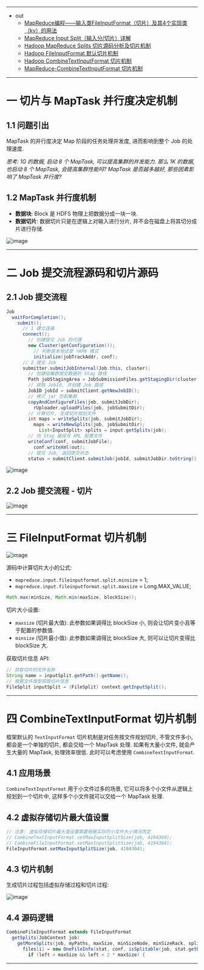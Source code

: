 


---

- out
  - [MapReduce编程——输入类FileInputFormat（切片）及其4个实现类（kv）的用法](https://blog.csdn.net/wx1528159409/article/details/90236351)
  - [MapReduce Input Split（输入分/切片）详解](https://blog.csdn.net/Dr_Guo/article/details/51150278)
  - [Hadoop MapReduce Splits 切片源码分析及切片机制](https://blog.csdn.net/yljphp/article/details/89067858)
  - [Hadoop FileInputFormat 默认切片机制](https://blog.csdn.net/yljphp/article/details/89069951)
  - [Hadoop CombineTextInputFormat 切片机制](https://blog.csdn.net/yljphp/article/details/89070948)
  - [MapReduce-CombineTextInputFormat 切片机制](https://www.bbsmax.com/A/WpdK4b7mzV/)

---

# 一 切片与 MapTask 并行度决定机制

## 1.1 问题引出

MapTask 的并行度决定 Map 阶段的任务处理并发度, 进而影响到整个 Job 的处理速度.

_思考: 1G 的数据, 启动 8 个 MapTask, 可以提高集群的并发能力. 那么 1K 的数据, 也启动 8 个 MapTask, 会提高集群性能吗? MapTask 是否越多越好, 那些因素影响了 MapTask 并行度?_

## 1.2 MapTask 并行度机制

- __数据块__: Block 是 HDFS 物理上把数据分成一块一块.
- __数据切片__: 数据切片只是在逻辑上对输入进行分片, 并不会在磁盘上将其切分成片进行存储.

![image](https://github.com/zozospider/note/blob/master/data-system/Hadoop/Hadoop-video1-MapReduce%E6%A1%86%E6%9E%B6%E5%8E%9F%E7%90%86-InputFormat%E6%95%B0%E6%8D%AE%E8%BE%93%E5%85%A5/%E6%95%B0%E6%8D%AE%E5%88%87%E7%89%87%E4%B8%8EMapTask%E5%B9%B6%E8%A1%8C%E5%BA%A6%E5%86%B3%E5%AE%9A%E6%9C%BA%E5%88%B6.png?raw=true)

---

# 二 Job 提交流程源码和切片源码

## 2.1 Job 提交流程

```java
Job
  waitForCompletion();
    submit();
      // 1 建立连接
      connect();
        // 创建提交 Job 的代理
        new Cluster(getConfiguration());
          // 判断是本地还是 YARN 模式
          initialize(jobTrackAddr, conf);
      // 2 提交 Job
      submitter.submitJobInternal(Job.this, cluster);
        // 创建给集群提交数据的 Stag 路径
        Path jobStagingArea = JobSubmissionFiles.getStagingDir(cluster, conf);
        // 获取 JobId, 并创建 Job 路径
        JobID jobId = submitClient.getNewJobID();
        // 拷贝 jar 包到集群
        copyAndConfigureFiles(job, submitJobDir);
          rUploader.uploadFiles(job, jobSubmitDir);
        // 计算切片, 生成切片规划文件
        int maps = writeSplits(job, submitJobDir);
          maps = writeNewSplits(job, jobSubmitDir);
            List<InputSplit> splits = input.getSplits(job);
        // 向 Stag 路径写 XML 配置文件
        writeConf(conf, submitJobFile);
          conf.writeXml(out);
        // 提交 Job, 返回提交状态
        status = submitClient.submitJob(jobId, submitJobDir.toString(), job.getCredentials());
```

![image](https://github.com/zozospider/note/blob/master/data-system/Hadoop/Hadoop-video1-MapReduce%E6%A1%86%E6%9E%B6%E5%8E%9F%E7%90%86-InputFormat%E6%95%B0%E6%8D%AE%E8%BE%93%E5%85%A5/Job%E6%8F%90%E4%BA%A4%E6%B5%81%E7%A8%8B%E6%BA%90%E7%A0%81%E8%A7%A3%E6%9E%90.png?raw=true)

## 2.2 Job 提交流程 - 切片

![image](https://github.com/zozospider/note/blob/master/data-system/Hadoop/Hadoop-video1-MapReduce%E6%A1%86%E6%9E%B6%E5%8E%9F%E7%90%86-InputFormat%E6%95%B0%E6%8D%AE%E8%BE%93%E5%85%A5/FileInputFormat%E5%88%87%E7%89%87%E6%BA%90%E7%A0%81%E8%A7%A3%E6%9E%90.png?raw=true)

---

# 三 FileInputFormat 切片机制

![image](https://github.com/zozospider/note/blob/master/data-system/Hadoop/Hadoop-video1-MapReduce%E6%A1%86%E6%9E%B6%E5%8E%9F%E7%90%86-InputFormat%E6%95%B0%E6%8D%AE%E8%BE%93%E5%85%A5/FileInputFormat%E5%88%87%E7%89%87%E6%9C%BA%E5%88%B6.png?raw=true)

源码中计算切片大小的公式:

- `mapreduce.input.fileinputformat.split.minsize` = 1;
- `mapreduce.input.fileinputformat.split.maxsize` = Long.MAX_VALUE;

```java
Math.max(minSize, Math.min(maxSize, blockSize));
```

切片大小设置:

- `maxsize` (切片最大值): 此参数如果调得比 blockSize 小, 则会让切片变小且等于配置的参数值.
- `minsize` (切片最小值): 此参数如果调得比 blockSize 大, 则可以让切片变得比 blockSize 大.

获取切片信息 API:

```java
// 获取切片的文件名称
String name = inputSplit.getPath().getName();
// 根据文件类型获取切片信息
FileSplit inputSplit = (FileSplit) context.getInputSplit();
```

---

# 四 CombineTextInputFormat 切片机制

框架默认的 `TextInputFormat` 切片机制是对任务按文件规划切片, 不管文件多小, 都会是一个单独的切片, 都会交给一个 MapTask 处理. 如果有大量小文件, 就会产生大量的 MapTask, 处理效率很低. 此时可以考虑使用 `CombineTextInputFormat`.

## 4.1 应用场景

`CombineTextInputFormat` 用于小文件过多的场景, 它可以将多个小文件从逻辑上规划到一个切片中, 这样多个小文件就可以交给一个 MapTask 处理.

## 4.2 虚拟存储切片最大值设置

```java
// 注意: 虚拟存储切片最大值设置需要根据实际的小文件大小情况而定
// CombineTextInputFormat.setMaxInputSplitSize(job, 4194304);
// CombineFileInputFormat.setMaxInputSplitSize(job, 4194304);
FileInputFormat.setMaxInputSplitSize(job, 4194304);
```

## 4.3 切片机制

生成切片过程包括虚拟存储过程和切片过程:

![image](https://github.com/zozospider/note/blob/master/data-system/Hadoop/Hadoop-video1-MapReduce%E6%A1%86%E6%9E%B6%E5%8E%9F%E7%90%86-InputFormat%E6%95%B0%E6%8D%AE%E8%BE%93%E5%85%A5/CombineTextInputFormat%E5%88%87%E7%89%87%E6%9C%BA%E5%88%B6.png?raw=true)

## 4.4 源码逻辑

```java
CombineFileInputFormat extends FileInputFormat
  getSplits(JobContext job)
    getMoreSplits(job, myPaths, maxSize, minSizeNode, minSizeRack, splits);
      files[i] = new OneFileInfo(stat, conf, isSplitable(job, stat.getPath()), rackToBlocks, blockToNodes, nodeToBlocks, rackToNodes, maxSize);
        if (left > maxSize && left < 2 * maxSize) {
```

---

